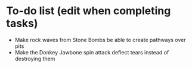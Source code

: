 # To-do list (edit when completing tasks)
- Make rock waves from Stone Bombs be able to create pathways over pits
- Make the Donkey Jawbone spin attack deflect tears instead of destroying them 
